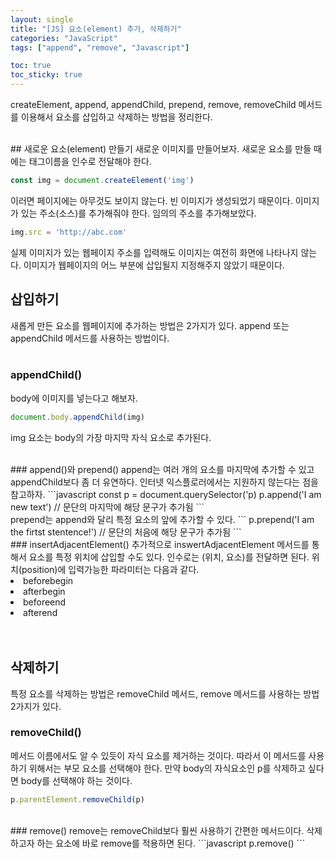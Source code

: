 ```yaml
---
layout: single
title: "[JS] 요소(element) 추가, 삭제하기"
categories: "JavaScript"
tags: ["append", "remove", "Javascript"]

toc: true
toc_sticky: true
---
```


createElement, append, appendChild, prepend, remove, removeChild 메서드를 이용해서 요소를 삽입하고 삭제하는 방법을 정리한다.

<br/>
## 새로운 요소(element) 만들기
새로운 이미지를 만들어보자. 새로운 요소를 만들 때에는 태그이름을 인수로 전달해야 한다.

```javascript
const img = document.createElement('img')
```
이러면 페이지에는 아무것도 보이지 않는다. 빈 이미지가 생성되었기 때문이다. 이미지가 있는 주소(소스)를 추가해줘야 한다. 임의의 주소를 추가해보았다.

```javascript
img.src = 'http://abc.com'
```
실제 이미지가 있는 웹페이지 주소를 입력해도 이미지는 여전히 화면에 나타나지 않는다. 이미지가 웹페이지의 어느 부분에 삽입될지 지정해주지 않았기 때문이다. 


## 삽입하기
새롭게 만든 요소를 웹페이지에 추가하는 방법은 2가지가 있다. append 또는 appendChild 메서드를 사용하는 방법이다.  
<br/>
### appendChild()
body에 이미지를 넣는다고 해보자.
```javascript
document.body.appendChild(img)
```
img 요소는 body의 가장 마지막 자식 요소로 추가된다. 

<br/>
### append()와 prepend()
append는 여러 개의 요소를 마지막에 추가할 수 있고 appendChild보다 좀 더 유연하다. 인터넷 익스플로러에서는 지원하지 않는다는 점을 참고하자.
```javascript
const p = document.querySelector('p)
p.append('I am new text') // 문단의 마지막에 해당 문구가 추가됨
```
<br/>
prepend는 append와 달리 특정 요소의 앞에 추가할 수 있다. 
```
p.prepend('I am the firtst stentence!') // 문단의 처음에 해당 문구가 추가됨
```
<br/>
### insertAdjacentElement()
추가적으로 inswertAdjacentElement 메서드를 통해서 요소를 특정 위치에 삽입할 수도 있다. 인수로는 (위치, 요소)를 전달하면 된다.
위치(position)에 입력가능한 파라미터는 다음과 같다. 
<br/>
<li>beforebegin</li>
<li>afterbegin</li>
<li>beforeend</li>
<li>afterend</li>

<br/>
<script async src="https://pagead2.googlesyndication.com/pagead/js/adsbygoogle.js?client=ca-pub-3082151336412907"
     crossorigin="anonymous"></script>
<ins class="adsbygoogle"
     style="display:block; text-align:center;"
     data-ad-layout="in-article"
     data-ad-format="fluid"
     data-ad-client="ca-pub-3082151336412907"
     data-ad-slot="3525353674"></ins>
<script>
     (adsbygoogle = window.adsbygoogle || []).push({});
</script>
<br/>

## 삭제하기
특정 요소를 삭제하는 방법은 removeChild 메서드, remove 메서드를 사용하는 방법 2가지가 있다. 
<br/>
### removeChild()
메서드 이름에서도 알 수 있듯이 자식 요소를 제거하는 것이다. 따라서 이 메서드를 사용하기 위해서는 부모 요소를 선택해야 한다. 
만약 body의 자식요소인 p를 삭제하고 싶다면 body를 선택해야 하는 것이다.
```javascript
p.parentElement.removeChild(p)
```
<br/>
### remove()
remove는 removeChild보다 훨씬 사용하기 간편한 메서드이다. 삭제하고자 하는 요소에 바로 remove를 적용하면 된다.
```javascript
p.remove()
```
